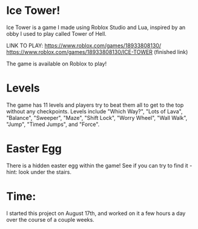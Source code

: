 # Ice Tower!

Ice Tower is a game I made using Roblox Studio and Lua, inspired by an obby I used to play called Tower of Hell. 

LINK TO PLAY: https://www.roblox.com/games/18933808130/
https://www.roblox.com/games/18933808130/ICE-TOWER  (finished link)

The game is available on Roblox to play!

# Levels
The game has 11 levels and players try to beat them all to get to the top without any checkpoints. 
Levels include "Which Way?", "Lots of Lava", "Balance", "Sweeper", "Maze", "Shift Lock", "Worry Wheel", "Wall Walk", "Jump", "Timed Jumps", and "Force".

# Easter Egg
There is a hidden easter egg within the game! See if you can try to find it - hint: look under the stairs.

# Time:
I started this project on August 17th, and worked on it a few hours a day over the course of a couple weeks.

